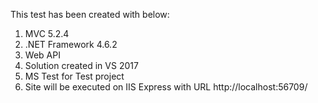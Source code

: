 This test has been created with below:
1.	MVC 5.2.4
2.	.NET Framework 4.6.2
3.	Web API
4.	Solution created in VS 2017
5.	MS Test for Test project
6.	Site will be executed on IIS Express with URL http://localhost:56709/
